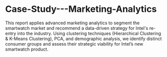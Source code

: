 # Case-Study---Marketing-Analytics
This report applies advanced marketing analytics to segment the smartwatch market and recommend a data-driven strategy for Intel's re-entry into the industry. Using clustering techniques (Hierarchical Clustering & K-Means Clustering), PCA, and demographic analysis, we identify distinct consumer groups and assess their strategic viability for Intel’s new smartwatch product.
